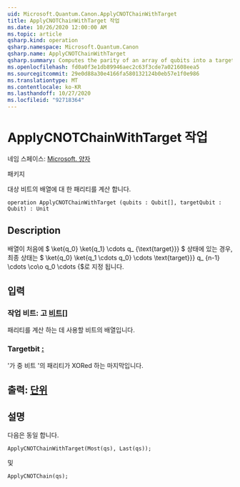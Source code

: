 ```yaml
---
uid: Microsoft.Quantum.Canon.ApplyCNOTChainWithTarget
title: ApplyCNOTChainWithTarget 작업
ms.date: 10/26/2020 12:00:00 AM
ms.topic: article
qsharp.kind: operation
qsharp.namespace: Microsoft.Quantum.Canon
qsharp.name: ApplyCNOTChainWithTarget
qsharp.summary: Computes the parity of an array of qubits into a target qubit.
ms.openlocfilehash: fd0a0f3e1db89946aec2c63f3cde7a021608eea5
ms.sourcegitcommit: 29e0d88a30e4166fa580132124b0eb57e1f0e986
ms.translationtype: MT
ms.contentlocale: ko-KR
ms.lasthandoff: 10/27/2020
ms.locfileid: "92718364"
---
```

# <a name="applycnotchainwithtarget-operation"></a>ApplyCNOTChainWithTarget 작업

네임 스페이스: [Microsoft. 양자](xref:Microsoft.Quantum.Canon)

패키지 [](https://nuget.org/packages/)


대상 비트의 배열에 대 한 패리티를 계산 합니다.

```qsharp
operation ApplyCNOTChainWithTarget (qubits : Qubit[], targetQubit : Qubit) : Unit
```


## <a name="description"></a>Description

배열이 처음에 $ \ket{q_0} \ket{q_1} \cdots q_ {\text{target}}} $ 상태에 있는 경우, 최종 상태는 $ \ket{q_0} \ket{q_1 \cdots q_0} \cdots \text{target}}} q_ {n-1} \cdots \co\o q_0 \cdots {$로 지정 됩니다.

## <a name="input"></a>입력

### <a name="qubits--qubit"></a>작업 비트: 고 [비트](xref:microsoft.quantum.lang-ref.qubit)[]

패리티를 계산 하는 데 사용할 비트의 배열입니다.


### <a name="targetqubit--qubit"></a>Targetbit [:](xref:microsoft.quantum.lang-ref.qubit)

'가 중 비트 '의 패리티가 XORed 하는 마지막입니다.



## <a name="output--unit"></a>출력: [단위](xref:microsoft.quantum.lang-ref.unit)



## <a name="remarks"></a>설명

다음은 동일 합니다.

```qsharp
ApplyCNOTChainWithTarget(Most(qs), Last(qs));
```

및

```qsharp
ApplyCNOTChain(qs);
```